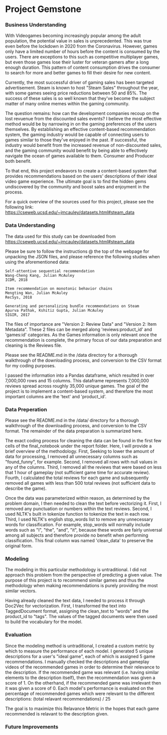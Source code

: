 # Project Gemstone

### Business Understanding

With Videogames becoming increasingly popular among the adult population, the potential value in sales is unprecedented. This was true even before the lockdown in 2020 from the Coronavirus. However, games only have a limited number of hours before the content is consumed by the users. There are exceptions to this such as competitive multiplayer games, but even those games lose their luster for veteran gamers after a long enough duration. This pattern of content consumption drives the consumer to search for more and better games to fill their desire for new content.
    
Currently, the most successful driver of gaming sales has been targeted advertisement. Steam is known to host "Steam Sales" throughout the year, with some games seeing price reductions between 50 and 85%. The success of these sales is so well known that they've become the subject matter of many online memes within the gaming community.
    
The question remains: how can the development companies recoup on the lost revuenue from the discounted sales events? I believe the most effective method would be by narrowing in on the gaming preferences of the users themselves. By establishing an effective content-based recommendation system, the gaming industry would be capable of connecting users to games similar to those they've enjoyed in the past. If successful, the industry would benefit from the increased revenue of non-discounted sales, and the gaming community would benefit by being able to effectively navigate the ocean of games available to them. Consumer and Producer both benefit.
    
To that end, this project endeavors to create a content-based system that provides recommendations based on the users' descriptions of their ideal video game experience. The ultimate goal is to find the hidden gems undiscovered by the community and boost sales and enjoyment in the process.

For a quick overview of the sources used for this project, please see the following link:  
https://cseweb.ucsd.edu/~jmcauley/datasets.html#steam_data
    
### Data Understanding
The data used for this study can be downloaded from https://cseweb.ucsd.edu/~jmcauley/datasets.html#steam_data
    
Please be sure to follow the instructions @ the top of the webpage for unpacking the JSON files, and please reference the following studies when using the aforementioned data:
    
    Self-attentive sequential recommendation  
    Wang-Cheng Kang, Julian McAuley  
    ICDM, 2018  

    Item recommendation on monotonic behavior chains  
    Mengting Wan, Julian McAuley  
    RecSys, 2018  

    Generating and personalizing bundle recommendations on Steam  
    Apurva Pathak, Kshitiz Gupta, Julian McAuley  
    SIGIR, 2017  

The files of importance are "Version 2: Review Data" and "Version 2: Item Metadata". These 2 files can be merged along 'reviews:product_id' and 'games:id' categories. As the Games information is only relevant once the recommendation is complete, the primary focus of our data preparation and cleaning is the Reviews file.

Please see the README.md in the /data directory for a thorough walkthrough of the downloading process, and conversion to the CSV format for my coding purposes.
    
I passed the information into a Pandas dataframe, which resulted in over 7,000,000 rows and 15 columns. This dataframe represents 7,000,000 reviews spread across roughly 35,000 unique games. The goal of the project is to implement a content-based system, and therefore the most important columns are the 'text' and 'product_id'.
    
### Data Preperation

Please see the README.md in the /data/ directory for a thorough walkthrough of the downloading process, and conversion to the CSV format. The remainder of the data preparation is summarized here. 

The exact coding process for cleaning the data can be found in the first few cells of the final_notebook under the report folder. Here, I will provide a brief overview of the methodology. First, Seeking to lower the amount of data for processing, I removed all unnecessary columns such as "found_funny", for example. Second, I removed all rows with null values in any of the columns. Third, I removed all the reviews that were based on less that 1 hour of gameplay (not sufficient game time for accurate review). Fourth, I calculated the total reviews for each game and subsequently removed all games with less than 500 total reviews (not sufficient data to describe the game).
    
Once the data was parameterized within reason, as determined by the problem domain, I then needed to clean the text before vectorizing it. First, I removed any punctuation or numbers within the text reviews. Second, I used NLTK's built in tokenize function to tokenize the text in each row. Third, I used NLTK's english stop_words list to remove any unnecessary words for classification. For example, stop_words will normally include words such as "I", "the", "and", "it", because these words are fairly universal among all subjects and therefore provide no benefit when performing classification. This final column was named 'clean_data' to preserve the original form.
    
### Modeling

The modeling in this particular methodology is untraditional. I did not approach this problem from the perspective of predicting a given value. The purpose of this project is to recommend similar games and thus the methodology when making recommendations is purely providing the most similar vectors. 

Having already cleaned the text data, I needed to process it through Doc2Vec for vectorization. First, I transformed the text into TaggedDocument format, assigning the clean_text to "words" and the product_id to "tags". The values of the tagged documents were then used to build the vocabulary for the model.


### Evaluation

Since the modeling method is untraditional, I created a custom metric by which to measure the performance of each model. I generated 5 unique descriptions for a user's "ideal game", each of which is assigned 5 game recommendations. I manually checked the descriptions and gameplay videos of the recommended games in order to determine their relevance to the description. If the recommended game was relevant (i.e. having similar elements to the description itself), then the recommendation was given a score of 1. On the otherhand, if the recommended game was irrelevant then it was given a score of 0. Each model's performance is evaluated on the percentage of recommended games which were relevant to the different descriptions: (total relavant recommendations) / 25

The goal is to maximize this Relavance Metric in the hopes that each game recommended is relavant to the description given.

### Future Improvements

